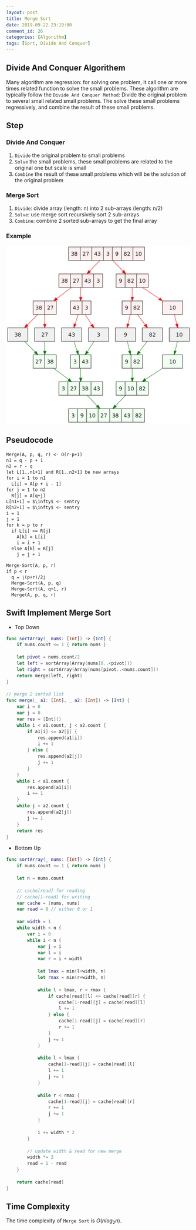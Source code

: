 ```yaml
---
layout: post
title: Merge Sort
date: 2019-09-22 23:19:00
comment_id: 26
categories: [Algorithm]
tags: [Sort, Divide And Conquer]
---
```


## Divide And Conquer Algorithem

Many algorithm are regression: for solving one problem, it call one or more times related function
to solve the small problems.
These algorithm are typically follow the `Divide And Conquer Method`:
Divide the original problem to several small related small problems. The solve these small problems regressively, and combine the result of these small problems.

## Step

### Divide And Conquer

1. `Divide` the original problem to small problems
2. `Solve` the small problems, these small problems are related to the original one but scale is small
3. `Combine` the result of these small problems which will be the solution of the original problem

### Merge Sort

1. `Divide`: divide array (length: n) into 2 sub-arrays (length: n/2)
2. `Solve`: use merge sort recursively sort 2 sub-arrays
3. `Combine`: combine 2 sorted sub-arrays to get the final array

### Example

![Merge_sort_algorithm_diagram](/images/2019-09-22-MergeSort/Merge_sort_algorithm_diagram.png)

## Pseudocode

```shell
Merge(A, p, q, r) <- O(r-p+1)
n1 = q - p + 1
n2 = r - q
let L[1..n1+1] and R[1..n2+1] be new arrays
for i = 1 to n1
  L[i] = A[p + i - 1]
for j = 1 to n2
  R[j] = A[q+j]
L[n1+1] = $\infty$ <- sentry
R[n2+1] = $\infty$ <- sentry
i = 1
j = 1
for k = p to r
  if L[i] <= R[j]
    A[k] = L[i]
    i = i + 1
  else A[k] = R[j]
    j = j + 1
```

```shell
Merge-Sort(A, p, r)
if p < r
  q = ⌊(p+r)/2⌋
  Merge-Sort(A, p, q)
  Merge-Sort(A, q+1, r)
  Merge(A, p, q, r)
```

## Swift Implement Merge Sort

- Top Down 

```swift
func sortArray(_ nums: [Int]) -> [Int] {
    if nums.count <= 1 { return nums }
    
    let pivot = nums.count/2
    let left = sortArray(Array(nums[0..<pivot]))
    let right = sortArray(Array(nums[pivot..<nums.count]))
    return merge(left, right)
}

// merge 2 sorted list
func merge(_ a1: [Int], _ a2: [Int]) -> [Int] {
    var i = 0
    var j = 0
    var res = [Int]()
    while i < a1.count, j < a2.count {
        if a1[i] <= a2[j] {
            res.append(a1[i])
            i += 1
        } else {
            res.append(a2[j])
            j += 1
        }
    }
    while i < a1.count {
        res.append(a1[i])
        i += 1
    }
    while j < a2.count {
        res.append(a2[j])
        j += 1
    }
    return res
}
```

- Bottom Up

```swift
func sortArray(_ nums: [Int]) -> [Int] {
    if nums.count <= 1 { return nums }
    
    let n = nums.count
    
    // cache[read] for reading
    // cache[1-read] for writing
    var cache = [nums, nums]
    var read = 0 // either 0 or 1
    
    var width = 1
    while width < n {
        var i = 0
        while i < n {
            var j = i
            var l = i
            var r = i + width
            
            let lmax = min(l+width, n)
            let rmax = min(r+width, n)
            
            while l < lmax, r < rmax {
                if cache[read][l] <= cache[read][r] {
                    cache[1-read][j] = cache[read][l]
                    l += 1
                } else {
                    cache[1-read][j] = cache[read][r]
                    r += 1
                }
                j += 1
            }
            
            while l < lmax {
                cache[1-read][j] = cache[read][l]
                l += 1
                j += 1
            }
            
            while r < rmax {
                cache[1-read][j] = cache[read][r]
                r += 1
                j += 1
            }
            
            i += width * 2
        }
        
        // update width & read for new merge
        width *= 2
        read = 1 - read
    }
    
    return cache[read]
}
```

## Time Complexity

The time complexity of `Merge Sort` is $O(nlog_{2}n)$.
